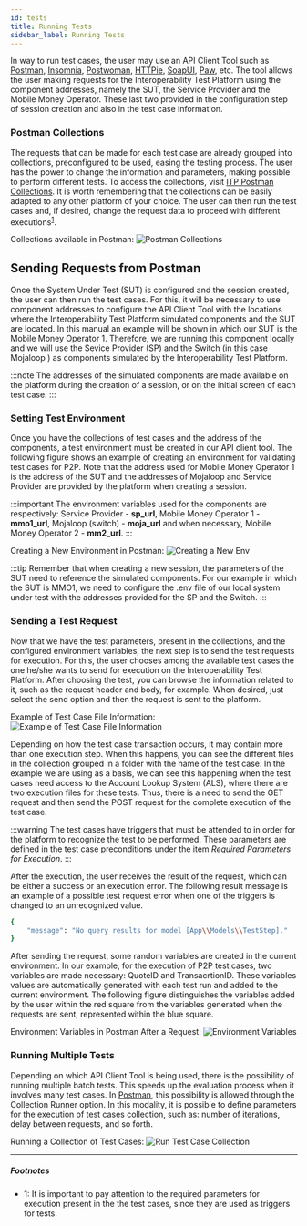 ```yaml
--- 
id: tests
title: Running Tests
sidebar_label: Running Tests
--- 
```


In way to run test cases, the user may use an API Client Tool such as [Postman](https://www.postman.com), [Insomnia](https://insomnia.rest), [Postwoman](https://postwoman.io), [HTTPie](https://httpie.org), [SoapUI](https://www.soapui.org), [Paw](https://paw.cloud), etc. The tool allows the user making requests for the Interoperability Test Platform using the component addresses, namely the SUT, the Service Provider and the Mobile Money Operator. These last two provided in the configuration step of session creation and also in the test case information.

### Postman Collections

The requests that can be made for each test case are already grouped into collections, preconfigured to be used, easing the testing process. The user has the power to change the information and parameters, making possible to perform different tests. To access the collections, visit [ITP Postman Collections](https://interop.gsmainclusivetechlab.io/tutorials). It is worth remembering that the collections can be easily adapted to any other platform of your choice. The user can then run the test cases and, if desired, change the request data to proceed with different executions<sup>[1](#triggers)</sup>.

Collections available in Postman:
![Postman Collections](/img/postmancollections.png)

## Sending Requests from Postman

Once the System Under Test (SUT) is configured and the session created, the user can then run the test cases. For this, it will be necessary to use component addresses to configure the API Client Tool with the locations where the Interoperability Test Platform simulated components and the SUT are located. In this manual an example will be shown in which our SUT is the Mobile Money Operator 1. Therefore, we are running this component locally and we will use the Sevice Provider (SP) and the Switch (in this case Mojaloop ) as components simulated by the Interoperability Test Platform.

:::note
The addresses of the simulated components are made available on the platform during the creation of a session, or on the initial screen of each test case.
:::

### Setting Test Environment

Once you have the collections of test cases and the address of the components, a test environment must be created in our API client tool. The following figure shows an example of creating an environment for validating test cases for P2P. Note that the address used for Mobile Money Operator 1 is the address of the SUT and the addresses of Mojaloop and Service Provider are provided by the platform when creating a session.

:::important
The environment variables used for the components are respectively: Service Provider - **sp_url**, Mobile Money Operator 1 - **mmo1_url**, Mojaloop (switch) - **moja_url** and when necessary, Mobile Money Operator 2 - **mm2_url**.
:::

Creating a New Environment in Postman:
![Creating a New Env](/img/creatingenv.png)

:::tip
Remember that when creating a new session, the parameters of the SUT need to reference the simulated components. For our example in which the SUT is MMO1, we need to configure the .env file of our local system under test with the addresses provided for the SP and the Switch.
:::

### Sending a Test Request

Now that we have the test parameters, present in the collections, and the configured environment variables, the next step is to send the test requests for execution. For this, the user chooses among the available test cases the one he/she wants to send for execution on the Interoperability Test Platform. After choosing the test, you can browse the information related to it, such as the request header and body, for example. When desired, just select the send option and then the request is sent to the platform.

Example of Test Case File Information:
![Example of Test Case File Information](/img/runtestcase.png)

Depending on how the test case transaction occurs, it may contain more than one execution step. When this happens, you can see the different files in the collection grouped in a folder with the name of the test case. In the example we are using as a basis, we can see this happening when the test cases need access to the Account Lookup System (ALS), where there are two execution files for these tests. Thus, there is a need to send the GET request and then send the POST request for the complete execution of the test case.

:::warning
The test cases have triggers that must be attended to in order for the platform to recognize the test to be performed. These parameters are defined in the test case preconditions under the item *Required Parameters for Execution*.
:::

After the execution, the user receives the result of the request, which can be either a success or an execution error. The following result message is an example of a possible test request error when one of the triggers is changed to an unrecognized value.

```bash
{
    "message": "No query results for model [App\\Models\\TestStep]."
}
```

After sending the request, some random variables are created in the current environment. In our example, for the execution of P2P test cases, two variables are made necessary: QuoteID and TransacrtionID. These variables values are automatically generated with each test run and added to the current environment. The following figure distinguishes the variables added by the user within the red square from the variables generated when the requests are sent, represented within the blue square.

Environment Variables in Postman After a Request:
![Environment Variables](/img/environmentconfig.png)

### Running Multiple Tests

Depending on which API Client Tool is being used, there is the possibility of running multiple batch tests. This speeds up the evaluation process when it involves many test cases. In [Postman](https://www.postman.com), this possibility is allowed through the Collection Runner option. In this modality, it is possible to define parameters for the execution of test cases collection, such as: number of iterations, delay between requests, and so forth.

Running a Collection of Test Cases:
![Run Test Case Collection](/img/runcollection.png)

---

##### Footnotes

- <a name="triggers">1</a>: It is important to pay attention to the required parameters for execution present in the the test cases, since they are used as triggers for tests.